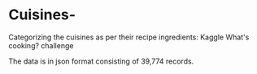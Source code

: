# Cuisines-
Categorizing the cuisines as per their recipe ingredients: Kaggle What's cooking? challenge

The data is in json format consisting of 39,774 records. 
